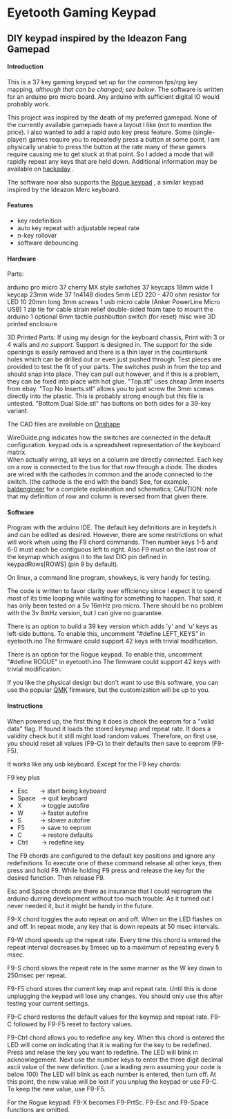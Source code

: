 # Eyetooth Gaming Keypad

## DIY keypad inspired by the Ideazon Fang Gamepad

#### Introduction
This is a 37 key gaming keypad set up for the common fps/rpg key mapping, *although that can be changed; see below*.  The software is written for an arduino pro micro board.  Any arduino with sufficient digital IO would probably work.

This project was inspired by the death of my preferred gamepad. None of the currently available gamepads have a layout I like (not to mention the price). 
I also wanted to add a rapid auto key press feature. Some (single-player) games require you to repeatedly press a button at some point. I am physically unable to press the button at the rate many of these games require causing me to get stuck at that point. So I added a mode that will rapidly repeat any keys that are held down.
Additional information may be available on [hackaday](https://hackaday.io/project/167675-eyetooth-gaming-keypad) .

The software now also supports the [Rogue keypad](https://www.thingiverse.com/thing:4628512) , a similar keypad inspired by the Ideazon Merc keyboard.

#### Features
- key redefinition
- auto key repeat with adjustable repeat rate
- n-key rollover
- software debouncing
 
#### Hardware
Parts:

arduino pro micro
37 cherry MX style switches
37 keycaps 18mm wide
1 keycap 23mm wide
37 1n4148 diodes
5mm LED
220 - 470 ohm resistor for LED
10  20mm long 3mm screws
1 usb micro cable (Anker PowerLine Micro USB)
1 zip tie for cable strain relief
double-sided foam tape to mount the arduino
1 optional 6mm tactile pushbutton switch (for reset)
misc wire
3D printed enclosure

3D Printed Parts:
If using my design for the keyboard chassis, Print with 3 or 4 walls and *no support*.  Support is designed in. The support for the side openings is easily removed and there is a thin layer in the countersunk holes which can be drilled out or even just pushed through.
Test pieces are provided to test the fit of your parts.  The switches push in from the top and should snap into place.  They can pull out however, and if this is a problem, they can be fixed into place with hot glue.
"Top.stl" uses cheap 3mm inserts from ebay.  "Top No Inserts.stl" allows you to just screw the 3mm screws directly into the plastic. This is probably strong enough but this file is untested.  "Bottom Dual Side.stl" has buttons on both sides for a 39-key variant.

The CAD files are available on [Onshape](https://cad.onshape.com/documents/3ab936743b476bf7fd663899/w/58ff50721779d46cd0447fc8/e/3268b355f3ac0041688e7b78) 

WireGuide.png indicates how the switches are connected in the default configuration. keypad.ods is a spreadsheet representation of the keyboard matrix.  
When actually wiring, all keys on a column are directly connected. Each key on a row is connected to the bus for that row through a diode. The diodes are wired with the cathodes in common and the  anode connected to the switch. (the cathode is the end with the band) See, for example, [baldengineer](www.baldengineer.com/share-projects-four-platforms.html) for a complete explaination and schematics; CAUTION: note that my definition of row and column is reversed from that given there.

#### Software
Program with the arduino IDE.  The default key definitions are in keydefs.h and can be edited as desired.  However, there are some restrictions on what will work when using the F9 chord commands. Then number keys 1-5 and 6-0 must each be contiguous left to right. Also F9 must on the last row of the keymap which asigns it to the last DIO pin defined in keypadRows[ROWS] (pin 9 by default).  

On linux, a command line program, showkeys, is very handy for testing. 

The code is written to favor clarity over efficiency since I expect it to spend most of its time looping while waiting for something to happen.  That said, it has only been tested on a 5v 16mHz pro micro. There should be no problem with the 3v 8mHz version, but I can give no guarantee.

There is an option to build a 39 key version which adds 'y' and 'u' keys as left-side buttons. To enable this, uncomment "#define LEFT_KEYS" in eyetooth.ino  The firmware could support 42 keys with trivial modification.

There is an option for the Rogue keypad. To enable this, uncomment "#define ROGUE" in eyetooth.ino  The firmware could support 42 keys with trivial modification.

If you like the physical design but don't want to use this software, you can use the popular [QMK](qmk.fm) firmware, but the customization will be up to you.


#### Instructions
When powered up, the first thing it does is check the eeprom for a "valid data" flag. If found it loads the stored keymap and repeat rate.  It does a validity check but it still might load random values. Therefore, on first use, you should reset all values (F9-C) to their defaults then save to eeprom (F9-F5).

It works like any usb keyboard.
Except for the F9 key chords:

F9 key plus
- Esc&nbsp;&nbsp;&nbsp;&nbsp;&nbsp;&nbsp;&nbsp;-> start being keyboard
- Space&nbsp;&nbsp;&nbsp;-> quit keyboard
- X&nbsp;&nbsp;&nbsp;&nbsp;&nbsp;&nbsp;&nbsp;&nbsp;&nbsp;&nbsp;&nbsp;-> toggle autofire
- W&nbsp;&nbsp;&nbsp;&nbsp;&nbsp;&nbsp;&nbsp;&nbsp;&nbsp;&nbsp;-> faster autofire
- S&nbsp;&nbsp;&nbsp;&nbsp;&nbsp;&nbsp;&nbsp;&nbsp;&nbsp;&nbsp;&nbsp;-> slower autofire
- F5&nbsp;&nbsp;&nbsp;&nbsp;&nbsp;&nbsp;&nbsp;&nbsp;&nbsp;-> save to eeprom
- C&nbsp;&nbsp;&nbsp;&nbsp;&nbsp;&nbsp;&nbsp;&nbsp;&nbsp;&nbsp;&nbsp;-> restore defaults
- Ctrl&nbsp;&nbsp;&nbsp;&nbsp;&nbsp;&nbsp;&nbsp;&nbsp;-> redefine key

The F9 chords are configured to the default key positions and ignore any redefinitions
To execute one of these command release all other keys, then press and hold F9. While holding F9 press and release the key for the desired function. Then release F9.

Esc and Space chords are there as insurance that I could reprogram the arduino durring development without too much trouble.  As it turned out I never needed it, but it might be handy in the future.

F9-X chord toggles the auto repeat on and off.  When on the LED flashes on and off.  In repeat mode, any key that is down repeats at 50 msec intervals.

F9-W chord speeds up the repeat rate.  Every time this chord is entered the repeat interval decreases by 5msec up to a maximum of repeating every 5 msec.

F9-S chord slows the repeat rate in the same manner as the W key down to 250msec per repeat.

F9-F5 chord stores the current key map and repeat rate.  Until this is done unplugging the keypad will lose any changes.  You should only use this after testing your current settings.

 F9-C chord restores the default values for the keymap and repeat rate.  F9-C followed by F9-F5 reset to factory values.
 
 F9-Ctrl chord allows you to redefine any key.  When this chord is entered the LED will come on indicating that it is waiting for the key to be redefined.  Press and relase the key you want to redefine. The LED will blink in acknowlegement. Next use the number keys to enter the three digit decimal ascii value of the new definition. (use a leading zero assuming your code is below 100)  The LED will blink as each number is entered, then turn off.  At this point, the new value will be lost if you unplug the keypad or use F9-C. To keep the new value, use F9-F5.
 
For the Rogue keypad: F9-X becomes F9-PrtSc. F9-Esc and F9-Space functions are omitted.

 